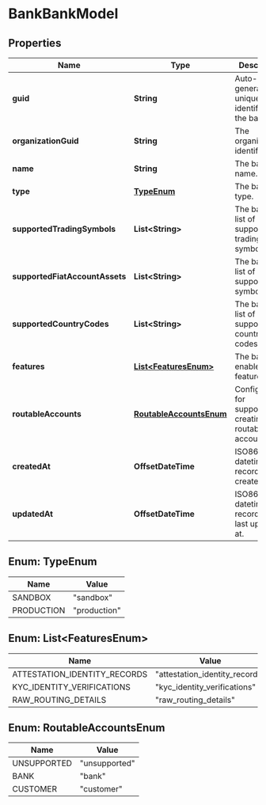 

# BankBankModel


## Properties

| Name | Type | Description | Notes |
|------------ | ------------- | ------------- | -------------|
|**guid** | **String** | Auto-generated unique identifier for the bank. |  |
|**organizationGuid** | **String** | The organization&#39;s identifier. |  |
|**name** | **String** | The bank&#39;s name. |  |
|**type** | [**TypeEnum**](#TypeEnum) | The bank&#39;s type. |  |
|**supportedTradingSymbols** | **List&lt;String&gt;** | The bank&#39;s list of supported trading symbols. |  [optional] |
|**supportedFiatAccountAssets** | **List&lt;String&gt;** | The bank&#39;s list of supported fiat symbols. |  [optional] |
|**supportedCountryCodes** | **List&lt;String&gt;** | The bank&#39;s list of supported country codes. |  [optional] |
|**features** | [**List&lt;FeaturesEnum&gt;**](#List&lt;FeaturesEnum&gt;) | The bank&#39;s enabled features. |  |
|**routableAccounts** | [**RoutableAccountsEnum**](#RoutableAccountsEnum) | Configuration for supporting creating routable bank accounts. |  [optional] |
|**createdAt** | **OffsetDateTime** | ISO8601 datetime the record was created at. |  |
|**updatedAt** | **OffsetDateTime** | ISO8601 datetime the record was last updated at. |  [optional] |



## Enum: TypeEnum

| Name | Value |
|---- | -----|
| SANDBOX | &quot;sandbox&quot; |
| PRODUCTION | &quot;production&quot; |



## Enum: List&lt;FeaturesEnum&gt;

| Name | Value |
|---- | -----|
| ATTESTATION_IDENTITY_RECORDS | &quot;attestation_identity_records&quot; |
| KYC_IDENTITY_VERIFICATIONS | &quot;kyc_identity_verifications&quot; |
| RAW_ROUTING_DETAILS | &quot;raw_routing_details&quot; |



## Enum: RoutableAccountsEnum

| Name | Value |
|---- | -----|
| UNSUPPORTED | &quot;unsupported&quot; |
| BANK | &quot;bank&quot; |
| CUSTOMER | &quot;customer&quot; |



